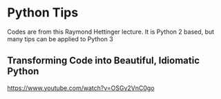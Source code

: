 # Python Tips

Codes are from this Raymond Hettinger lecture. It is Python 2 based, but many tips can be applied to Python 3  

## Transforming Code into Beautiful, Idiomatic Python
https://www.youtube.com/watch?v=OSGv2VnC0go  

